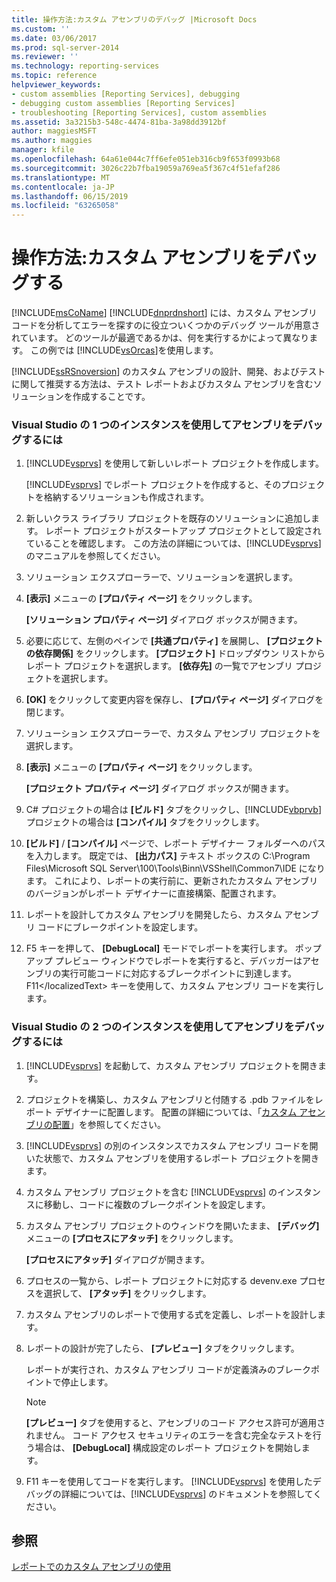 ```yaml
---
title: 操作方法:カスタム アセンブリのデバッグ |Microsoft Docs
ms.custom: ''
ms.date: 03/06/2017
ms.prod: sql-server-2014
ms.reviewer: ''
ms.technology: reporting-services
ms.topic: reference
helpviewer_keywords:
- custom assemblies [Reporting Services], debugging
- debugging custom assemblies [Reporting Services]
- troubleshooting [Reporting Services], custom assemblies
ms.assetid: 3a3215b3-548c-4474-81ba-3a98dd3912bf
author: maggiesMSFT
ms.author: maggies
manager: kfile
ms.openlocfilehash: 64a61e044c7ff6efe051eb316cb9f653f0993b68
ms.sourcegitcommit: 3026c22b7fba19059a769ea5f367c4f51efaf286
ms.translationtype: MT
ms.contentlocale: ja-JP
ms.lasthandoff: 06/15/2019
ms.locfileid: "63265058"
---
```

# <a name="how-to-debug-custom-assemblies"></a>操作方法:カスタム アセンブリをデバッグする
  [!INCLUDE[msCoName](../../includes/msconame-md.md)] [!INCLUDE[dnprdnshort](../../includes/dnprdnshort-md.md)] には、カスタム アセンブリ コードを分析してエラーを探すのに役立ついくつかのデバッグ ツールが用意されています。 どのツールが最適であるかは、何を実行するかによって異なります。 この例では [!INCLUDE[vsOrcas](../../includes/vsorcas-md.md)]を使用します。  
  
 [!INCLUDE[ssRSnoversion](../../includes/ssrsnoversion-md.md)] のカスタム アセンブリの設計、開発、およびテストに関して推奨する方法は、テスト レポートおよびカスタム アセンブリを含むソリューションを作成することです。  
  
### <a name="to-debug-assemblies-using-a-single-instance-of-visual-studio"></a>Visual Studio の 1 つのインスタンスを使用してアセンブリをデバッグするには  
  
1.  [!INCLUDE[vsprvs](../../includes/vsprvs-md.md)] を使用して新しいレポート プロジェクトを作成します。  
  
     [!INCLUDE[vsprvs](../../includes/vsprvs-md.md)] でレポート プロジェクトを作成すると、そのプロジェクトを格納するソリューションも作成されます。  
  
2.  新しいクラス ライブラリ プロジェクトを既存のソリューションに追加します。 レポート プロジェクトがスタートアップ プロジェクトとして設定されていることを確認します。 この方法の詳細については、[!INCLUDE[vsprvs](../../includes/vsprvs-md.md)] のマニュアルを参照してください。  
  
3.  ソリューション エクスプローラーで、ソリューションを選択します。  
  
4.  **[表示]** メニューの **[プロパティ ページ]** をクリックします。  
  
     **[ソリューション プロパティ ページ]** ダイアログ ボックスが開きます。  
  
5.  必要に応じて、左側のペインで **[共通プロパティ]** を展開し、 **[プロジェクトの依存関係]** をクリックします。 **[プロジェクト]** ドロップダウン リストからレポート プロジェクトを選択します。 **[依存先]** の一覧でアセンブリ プロジェクトを選択します。  
  
6.  **[OK]** をクリックして変更内容を保存し、 **[プロパティ ページ]** ダイアログを閉じます。  
  
7.  ソリューション エクスプローラーで、カスタム アセンブリ プロジェクトを選択します。  
  
8.  **[表示]** メニューの **[プロパティ ページ]** をクリックします。  
  
     **[プロジェクト プロパティ ページ]** ダイアログ ボックスが開きます。  
  
9. C# プロジェクトの場合は **[ビルド]** タブをクリックし、[!INCLUDE[vbprvb](../../includes/vbprvb-md.md)] プロジェクトの場合は **[コンパイル]** タブをクリックします。  
  
10. **[ビルド]** / **[コンパイル]** ページで、レポート デザイナー フォルダーへのパスを入力します。 既定では、 **[出力パス]** テキスト ボックスの C:\Program Files\Microsoft SQL Server\100\Tools\Binn\VSShell\Common7\IDE になります。 これにより、レポートの実行前に、更新されたカスタム アセンブリのバージョンがレポート デザイナーに直接構築、配置されます。  
  
11. レポートを設計してカスタム アセンブリを開発したら、カスタム アセンブリ コードにブレークポイントを設定します。  
  
12. F5 キーを押して、 **[DebugLocal]** モードでレポートを実行します。 ポップアップ プレビュー ウィンドウでレポートを実行すると、デバッガーはアセンブリの実行可能コードに対応するブレークポイントに到達します。 F11&lt;/localizedText&gt; キーを使用して、カスタム アセンブリ コードを実行します。  
  
### <a name="to-debug-assemblies-using-two-instances-of-visual-studio"></a>Visual Studio の 2 つのインスタンスを使用してアセンブリをデバッグするには  
  
1.  [!INCLUDE[vsprvs](../../includes/vsprvs-md.md)] を起動して、カスタム アセンブリ プロジェクトを開きます。  
  
2.  プロジェクトを構築し、カスタム アセンブリと付随する .pdb ファイルをレポート デザイナーに配置します。 配置の詳細については、「[カスタム アセンブリの配置](deploying-a-custom-assembly.md)」を参照してください。  
  
3.  [!INCLUDE[vsprvs](../../includes/vsprvs-md.md)] の別のインスタンスでカスタム アセンブリ コードを開いた状態で、カスタム アセンブリを使用するレポート プロジェクトを開きます。  
  
4.  カスタム アセンブリ プロジェクトを含む [!INCLUDE[vsprvs](../../includes/vsprvs-md.md)] のインスタンスに移動し、コードに複数のブレークポイントを設定します。  
  
5.  カスタム アセンブリ プロジェクトのウィンドウを開いたまま、 **[デバッグ]** メニューの **[プロセスにアタッチ]** をクリックします。  
  
     **[プロセスにアタッチ]** ダイアログが開きます。  
  
6.  プロセスの一覧から、レポート プロジェクトに対応する devenv.exe プロセスを選択して、 **[アタッチ]** をクリックします。  
  
7.  カスタム アセンブリのレポートで使用する式を定義し、レポートを設計します。  
  
8.  レポートの設計が完了したら、 **[プレビュー]** タブをクリックします。  
  
     レポートが実行され、カスタム アセンブリ コードが定義済みのブレークポイントで停止します。  
  
    > [!NOTE]  
    >  **[プレビュー]** タブを使用すると、アセンブリのコード アクセス許可が適用されません。 コード アクセス セキュリティのエラーを含む完全なテストを行う場合は、 **[DebugLocal]** 構成設定のレポート プロジェクトを開始します。  
  
9. F11 キーを使用してコードを実行します。 [!INCLUDE[vsprvs](../../includes/vsprvs-md.md)] を使用したデバッグの詳細については、[!INCLUDE[vsprvs](../../includes/vsprvs-md.md)] のドキュメントを参照してください。  
  
## <a name="see-also"></a>参照  
 [レポートでのカスタム アセンブリの使用](using-custom-assemblies-with-reports.md)  
  
  
